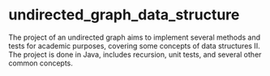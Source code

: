 # undirected_graph_data_structure
The project of an undirected graph aims to implement several methods and tests for academic purposes, covering some concepts of data structures II. The project is done in Java, includes recursion, unit tests, and several other common concepts.
